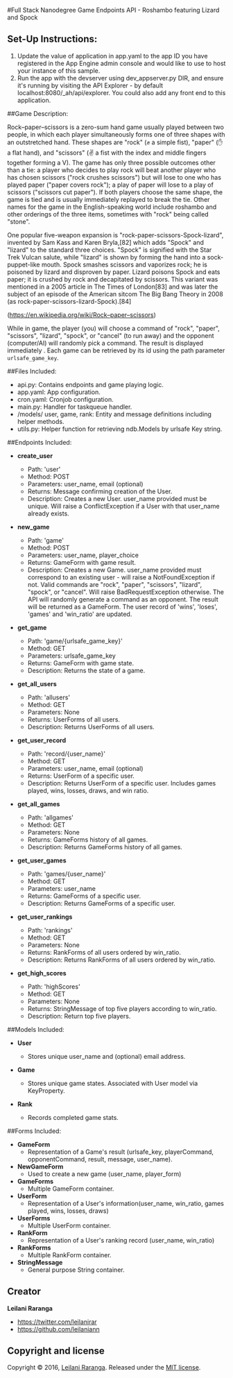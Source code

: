#Full Stack Nanodegree Game Endpoints API - Roshambo featuring Lizard and Spock

## Set-Up Instructions:
1.  Update the value of application in app.yaml to the app ID you have registered
 in the App Engine admin console and would like to use to host your instance of this sample.
1.  Run the app with the devserver using dev_appserver.py DIR, and ensure it's
 running by visiting the API Explorer - by default localhost:8080/_ah/api/explorer.
 You could also add any front end to this application.
 
 
 
##Game Description:

Rock–paper–scissors is a zero-sum hand game usually played between two people, in which each player simultaneously forms one of three shapes with an outstretched hand. These shapes are "rock" (✊ a simple fist), "paper" (✋ a flat hand), and "scissors" (✌️ a fist with the index and middle fingers together forming a V). The game has only three possible outcomes other than a tie: a player who decides to play rock will beat another player who has chosen scissors ("rock crushes scissors") but will lose to one who has played paper ("paper covers rock"); a play of paper will lose to a play of scissors ("scissors cut paper"). If both players choose the same shape, the game is tied and is usually immediately replayed to break the tie. Other names for the game in the English-speaking world include roshambo and other orderings of the three items, sometimes with "rock" being called "stone".

One popular five-weapon expansion is "rock-paper-scissors-Spock-lizard", invented by Sam Kass and Karen Bryla,[82] which adds "Spock" and "lizard" to the standard three choices. "Spock" is signified with the Star Trek Vulcan salute, while "lizard" is shown by forming the hand into a sock-puppet-like mouth. Spock smashes scissors and vaporizes rock; he is poisoned by lizard and disproven by paper. Lizard poisons Spock and eats paper; it is crushed by rock and decapitated by scissors. This variant was mentioned in a 2005 article in The Times of London[83] and was later the subject of an episode of the American sitcom The Big Bang Theory in 2008 (as rock-paper-scissors-lizard-Spock).[84]

(https://en.wikipedia.org/wiki/Rock–paper–scissors)
 
While in game, the player (you) will choose a command of "rock", "paper", "scissors", "lizard", "spock", or "cancel" (to run away) and the opponent (computer/AI) will randomly pick a command. The result is displayed immediately . Each game can be retrieved by its id using the path parameter `urlsafe_game_key`.

##Files Included:
 - api.py: Contains endpoints and game playing logic.
 - app.yaml: App configuration.
 - cron.yaml: Cronjob configuration.
 - main.py: Handler for taskqueue handler.
 - /models/ user, game, rank: Entity and message definitions including helper methods.
 - utils.py: Helper function for retrieving ndb.Models by urlsafe Key string.

##Endpoints Included:
 - **create_user**
    - Path: 'user'
    - Method: POST
    - Parameters: user_name, email (optional)
    - Returns: Message confirming creation of the User.
    - Description: Creates a new User. user_name provided must be unique. Will 
    raise a ConflictException if a User with that user_name already exists.
    
 - **new_game**
    - Path: 'game'
    - Method: POST
    - Parameters: user_name, player_choice
    - Returns: GameForm with game result.
    - Description: Creates a new Game. user_name provided must correspond to an
    existing user - will raise a NotFoundException if not. Valid commands are "rock", 
    "paper", "scissors", "lizard", "spock", or "cancel". Will raise BadRequestException
     otherwise. The API will randomly generate a command as an opponent. The
     result will be returned as a GameForm. The user record of 'wins', 'loses', 
    'games' and 'win_ratio' are updated.
     
 - **get_game**
    - Path: 'game/{urlsafe_game_key}'
    - Method: GET
    - Parameters: urlsafe_game_key
    - Returns: GameForm with game state.
    - Description: Returns the state of a game.
    
 - **get_all_users**
    - Path: 'allusers'
    - Method: GET
    - Parameters: None
    - Returns: UserForms of all users.
    - Description: Returns UserForms of all users.
    
 - **get_user_record**
    - Path: 'record/{user_name}'
    - Method: GET
    - Parameters: user_name, email (optional)
    - Returns: UserForm of a specific user.
    - Description: Returns UserForm of a specific user. Includes games played, wins, 
      losses, draws, and win ratio.
    
 - **get_all_games**
    - Path: 'allgames'
    - Method: GET
    - Parameters: None
    - Returns: GameForms history of all games.
    - Description: Returns GameForms history of all games.
    
 - **get_user_games**
    - Path: 'games/{user_name}'
    - Method: GET
    - Parameters: user_name
    - Returns: GameForms of a specific user.
    - Description: Returns GameForms of a specific user.

 - **get_user_rankings**
    - Path: 'rankings'
    - Method: GET
    - Parameters: None
    - Returns: RankForms of all users ordered by win_ratio.
    - Description: Returns RankForms of all users ordered by win_ratio.

 - **get_high_scores**
    - Path: 'highScores'
    - Method: GET
    - Parameters: None
    - Returns: StringMessage of top five players according to win_ratio.
    - Description: Return top five players.
    

##Models Included:
 - **User**
    - Stores unique user_name and (optional) email address.
    
 - **Game**
    - Stores unique game states. Associated with User model via KeyProperty.

- **Rank**
    - Records completed game stats.
    
##Forms Included:
 - **GameForm**
    - Representation of a Game's result (urlsafe_key, playerCommand, opponentCommand,
    result, message, user_name).
 - **NewGameForm**
    - Used to create a new game (user_name, player_form)
 - **GameForms**
    - Multiple GameForm container.    
 - **UserForm** 	
    - Representation of a User's information(user_name, win_ratio, games played, wins, losses,
 	draws)
 - **UserForms**
    - Multiple UserForm container.
 - **RankForm**
    - Representation of a User's ranking record (user_name, win_ratio)
  - **RankForms**
    - Multiple RankForm container.
 - **StringMessage**
    - General purpose String container.

## Creator

**Leilani Raranga**

* <https://twitter.com/leilanirar>
* <https://github.com/leilaniann>


## Copyright and license

Copyright © 2016, [Leilani Raranga](http://github.com/leilaniann). Released under the [MIT license](https://github.com/helpers/helper-copyright/blob/master/LICENSE).
